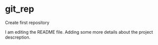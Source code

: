 # git_rep
Create first repository

I am editing the README file. Adding some more details about the project descreption.
